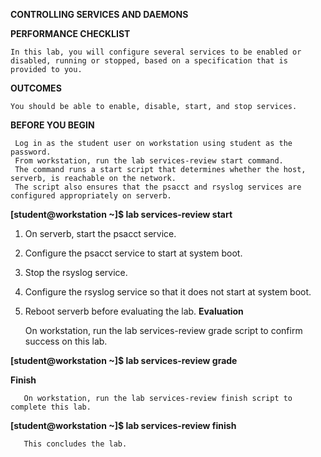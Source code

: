 **CONTROLLING SERVICES AND DAEMONS**

**PERFORMANCE CHECKLIST**

    In this lab, you will configure several services to be enabled or disabled, running or stopped, based on a specification that is provided to you. 
**OUTCOMES**

    You should be able to enable, disable, start, and stop services. 
**BEFORE YOU BEGIN**

     Log in as the student user on workstation using student as the password. 
     From workstation, run the lab services-review start command. 
     The command runs a start script that determines whether the host, serverb, is reachable on the network. 
     The script also ensures that the psacct and rsyslog services are configured appropriately on serverb. 
**[student@workstation ~]$ lab services-review start**

1. On serverb, start the psacct service.
2. Configure the psacct service to start at system boot.
3. Stop the rsyslog service.
4. Configure the rsyslog service so that it does not start at system boot.
5. Reboot serverb before evaluating the lab.
**Evaluation**

     On workstation, run the lab services-review grade script to confirm success on this lab.
     
 **[student@workstation ~]$ lab services-review grade**
 
**Finish**

       On workstation, run the lab services-review finish script to complete this lab.
 **[student@workstation ~]$ lab services-review finish** 

       This concludes the lab. 
